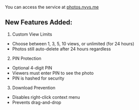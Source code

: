 You can access the service at [photos.nyvs.me](photos.nyvs.me)

## New Features Added:
1.  Custom View Limits
-   Choose between 1, 3, 5, 10 views, or unlimited (for 24 hours)
-   Photos still auto-delete after 24 hours regardless

2.  PIN Protection
-   Optional 4-digit PIN
-   Viewers must enter PIN to see the photo
-   PIN is hashed for security

3.  Download Prevention
-   Disables right-click context menu
-   Prevents drag-and-drop
